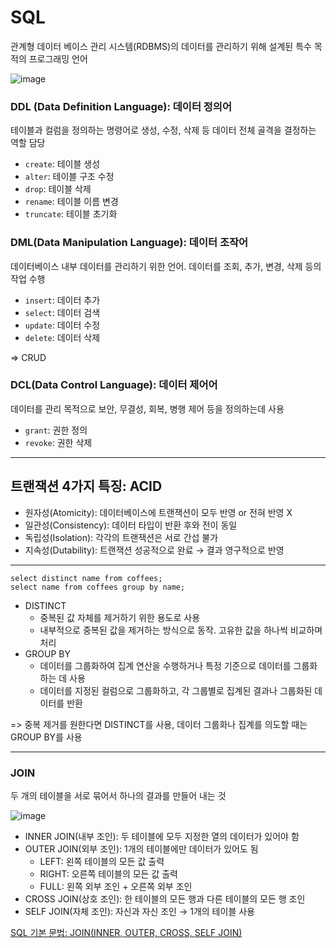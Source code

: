 # SQL

관계형 데이터 베이스 관리 시스템(RDBMS)의 데이터를 관리하기 위해 설계된 특수 목적의 프로그래밍 언어

![image](https://github.com/user-attachments/assets/84136732-4de8-415c-899f-0d4979b4ac68)

### DDL (Data Definition Language): 데이터 정의어

테이블과 컬럼을 정의하는 명령어로 생성, 수정, 삭제 등 데이터 전체 골격을 결정하는 역할 담당

- `create`: 테이블 생성
- `alter`: 테이블 구조 수정
- `drop`: 테이블 삭제
- `rename`: 테이블 이름 변경
- `truncate`: 테이블 초기화

### DML(Data Manipulation Language): 데이터 조작어

데이터베이스 내부 데이터를 관리하기 위한 언어. 데이터를 조회, 추가, 변경, 삭제 등의 작업 수행

- `insert`: 데이터 추가
- `select`: 데이터 검색
- `update`: 데이터 수정
- `delete`: 데이터 삭제

=> CRUD

### DCL(Data Control Language): 데이터 제어어

데이터를 관리 목적으로 보안, 무결성, 회복, 병행 제어 등을 정의하는데 사용

- `grant`: 권한 정의
- `revoke`: 권한 삭제

<hr />

## 트랜잭션 4가지 특징: ACID

- 원자성(Atomicity): 데이터베이스에 트랜잭션이 모두 반영 or 전혀 반영 X
- 일관성(Consistency): 데이터 타입이 반환 후와 전이 동일
- 독립성(Isolation): 각각의 트랜잭션은 서로 간섭 불가
- 지속성(Dutability): 트랜잭션 성공적으로 완료 → 결과 영구적으로 반영

<hr />

```
select distinct name from coffees;
select name from coffees group by name;
```

- DISTINCT
  - 중복된 값 자체를 제거하기 위한 용도로 사용
  - 내부적으로 중복된 값을 제거하는 방식으로 동작. 고유한 값을 하나씩 비교하며 처리
- GROUP BY
  - 데이터를 그룹화하여 집계 연산을 수행하거나 특정 기준으로 데이터를 그룹화하는 데 사용
  - 데이터를 지정된 컬럼으로 그룹화하고, 각 그룹별로 집계된 결과나 그룹화된 데이터를 반환

=> 중복 제거를 원한다면 DISTINCT를 사용, 데이터 그룹화나 집계를 의도할 때는 GROUP BY를 사용

<hr />

### JOIN

두 개의 테이블을 서로 묶어서 하나의 결과를 만들어 내는 것

![image](https://github.com/user-attachments/assets/0bf2e9df-dbb8-4991-be61-16faa6b149e0)

- INNER JOIN(내부 조인): 두 테이블에 모두 지정한 열의 데이터가 있어야 함
- OUTER JOIN(외부 조인): 1개의 테이블에만 데이터가 있어도 됨
  - LEFT: 왼쪽 테이블의 모든 값 출력
  - RIGHT: 오른쪽 테이블의 모든 값 출력
  - FULL: 왼쪽 외부 조인 + 오른쪽 외부 조인
- CROSS JOIN(상호 조인): 한 테이블의 모든 행과 다른 테이블의 모든 행 조인
- SELF JOIN(자체 조인): 자신과 자신 조인 → 1개의 테이블 사용

[SQL 기본 문법: JOIN(INNER, OUTER, CROSS, SELF JOIN)](https://hongong.hanbit.co.kr/sql-기본-문법-joininner-outer-cross-self-join/)
